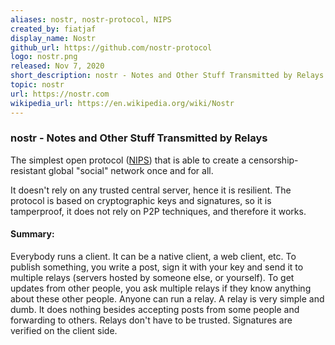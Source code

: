 ```yaml
---
aliases: nostr, nostr-protocol, NIPS
created_by: fiatjaf
display_name: Nostr
github_url: https://github.com/nostr-protocol
logo: nostr.png
released: Nov 7, 2020 
short_description: nostr - Notes and Other Stuff Transmitted by Relays
topic: nostr
url: https://nostr.com
wikipedia_url: https://en.wikipedia.org/wiki/Nostr
---
```


### nostr - Notes and Other Stuff Transmitted by Relays

The simplest open protocol ([NIPS](https://github.com/nostr-protocol/nips)) that is able to create a censorship-resistant global "social" network once and for all.

It doesn't rely on any trusted central server, hence it is resilient. The protocol is based on cryptographic keys and signatures, so it is tamperproof, it does not rely on P2P techniques, and therefore it works.

#### Summary:

Everybody runs a client. It can be a native client, a web client, etc. To publish something, you write a post, sign it with your key and send it to multiple relays (servers hosted by someone else, or yourself). To get updates from other people, you ask multiple relays if they know anything about these other people. Anyone can run a relay. A relay is very simple and dumb. It does nothing besides accepting posts from some people and forwarding to others. Relays don't have to be trusted. Signatures are verified on the client side.


<!--

Release date based on commit:
https://github.com/nostr-protocol/nostr/commit/6158017db0b12686218113232fff175a45953e2f

-->
